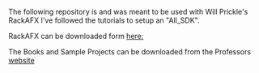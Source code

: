 The following repository is and was meant to be used with Will Prickle's RackAFX 
I've followed the tutorials to setup an "All_SDK".

RackAFX can be downloaded form [here:](http://www.willpirkle.com/rackafx/downloads/)

The Books and Sample Projects can be downloaded from the Professors [website](http://www.willpirkle.com )




